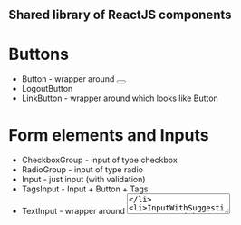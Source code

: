 ## Shared library of ReactJS components

# Buttons

- Button - wrapper around <button>
- LogoutButton
- LinkButton - wrapper around <a> which looks like Button

# Form elements and Inputs

- CheckboxGroup - input of type checkbox
- RadioGroup - input of type radio
- Input - just input (with validation)
- TagsInput - Input + Button + Tags
- TextInput - wrapper around <textarea>
- InputWithSuggestion - Input with dropdown fetching api - with given value as search query
- Dropdown - input with simple dropdown
- Form - wrapper around <form>
- TagsWithDropdowns - list of items with selectable levels via dropdown control

# Stateless components

- Tags - a list of tags with optional callback on click
- ValueTags - Tags with different style/layout

# Special stateless components

- JobCard - shows a job role with level of experience
- JobCardTemplate - control element for JobCard
- Growler - alert bar showing/hiding on dispatched actions (error, success, warning)

--------

review: https://jquense.github.io/react-widgets/docs/#/multiselect?_k=ozi7ev
